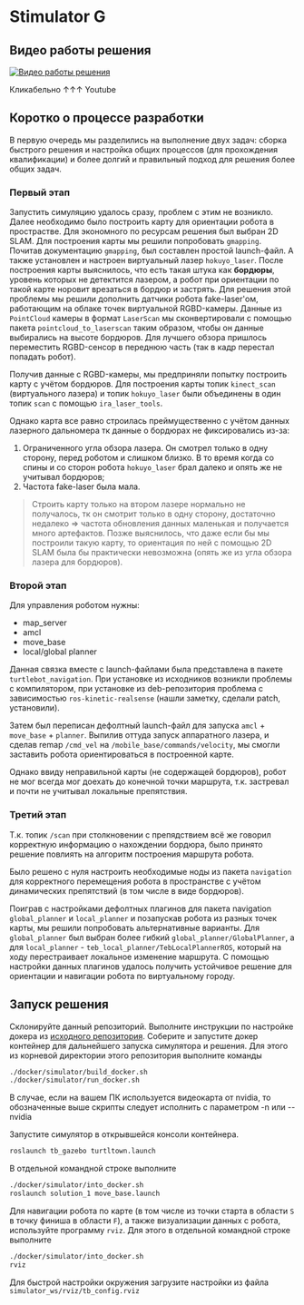 # Stimulator G

## Видео работы решения

[![Видео работы решения](http://img.youtube.com/vi/Bpk09-oP4mI/0.jpg)](http://www.youtube.com/watch?v=Bpk09-oP4mI)

Кликабельно ↑↑↑ Youtube

## Коротко о процессе разработки

В первую очередь мы разделились на выполнение двух задач: сборка быстрого решения и настройка общих процессов (для прохождения квалификации) и более долгий и правильный подход для решения более общих задач.

### Первый этап

Запустить симуляцию удалось сразу, проблем с этим не возникло. Далее необходимо было построить карту для ориентации робота в прострастве. Для экономного по ресурсам решения был выбран 2D SLAM. Для построения карты мы решили попробовать `gmapping`. Почитав документацию `gmapping`, был составлен простой launch-файл. А также установлен и настроен виртуальный лазер `hokuyo_laser`. После построения карты выяснилось, что есть такая штука как **бордюры**, уровень которых не детектится лазером, а робот при ориентации по такой карте норовит врезаться в бордюр и застрять. Для решения этой проблемы мы решили дополнить датчики робота fake-laser'ом, работающим на облаке точек виртуальной RGBD-камеры. Данные из `PointCloud` камеры в формат `LaserScan` мы сконвертировали с помощью пакета `pointcloud_to_laserscan` таким образом, чтобы он данные выбирались на высоте бордюров. Для лучшего обзора пришлось переместить RGBD-сенсор в переднюю часть (так в кадр перестал попадать робот).

Получив данные с RGBD-камеры, мы предприняли попытку построить карту с учётом бордюров. Для построения карты топик `kinect_scan` (виртуального лазера) и топик `hokuyo_laser` были объединены в один топик `scan` с помощью `ira_laser_tools`.

Однако карта все равно строилась преймущественно с учётом данных лазерного дальномера тк данные о бордюрах не фиксировались из-за:

1. Ограниченного угла обзора лазера. Он смотрел только в одну сторону, перед роботом и слишком близко. В то время когда со спины и со сторон робота `hokuyo_laser` брал далеко и опять же не учитывал бордюров;
2. Частота fake-laser была мала.

> Строить карту только на втором лазере нормально не получалось, тк он смотрит только в одну сторону, достаточно недалеко => частота обновления данных маленькая и получается много артефактов.
Позже выяснилось, что даже если бы мы построили такую карту, то ориентация по ней с помощью 2D SLAM была бы практически невозможна (опять же из угла обзора лазера для бордюров).

### Второй этап

Для управления роботом нужны:

* map_server
* amcl
* move_base
* local/global planner

Данная связка вместе с launch-файлами была представлена в пакете `turtlebot_navigation`. При установке из исходников возникли проблемы с компилятором, при установке из deb-репозитория проблема с зависимостью `ros-kinetic-realsense` (нашли заметку, сделали patch, установили).

Затем был переписан дефолтный launch-файл для запуска `amcl` + `move_base` + `planner`. Выпилив оттуда запуск аппаратного лазера, и сделав remap `/cmd_vel` на `/mobile_base/commands/velocity`, мы смогли заставить робота ориентироваться в построенной карте.

Однако ввиду неправильной карты (не содержащей бордюров), робот не мог всегда мог доехать до конечной точки маршрута, т.к. застревал и почти не учитывал локальные препятствия.

### Третий этап

Т.к. топик `/scan` при столкновении с препядствием всё же говорил корректную информацию о нахождении бордюра, было принято решение повлиять на алгоритм построения маршрута робота.

Было решено с нуля настроить необходимые ноды из пакета `navigation` для корректного перемещения робота в пространстве с учётом динамических препятствий (в том числе в виде бордюров).

Поиграв с настройками дефолтных плагинов для пакета navigation `global_planner` и `local_planner` и позапускав робота из разных точек карты, мы решили попробовать альтернативные варианты. Для `global_planner` был выбран более гибкий `global_planner/GlobalPlanner`, а для `local_planner` - `teb_local_planner/TebLocalPlannerROS`, который на ходу перестраивает локальное изменение маршрута. С помощью настройки данных плагинов удалось получить устойчивое решение для ориентации и навигации робота по виртуальному городу.

## Запуск решения

Склонируйте данный репозиторий. Выполните инструкции по настройке докера из [исходного репозитория](https://gitlab.com/starline/hackathon_kobuki##установка-требуемого-по-1). Соберите и запустите докер контейнер для дальнейшего запуска симулятора и решения. Для этого из корневой директории этого репозитория выполните команды

``` cmd
./docker/simulator/build_docker.sh
./docker/simulator/run_docker.sh
```

В случае, если на вашем ПК используется видеокарта от nvidia, то обозначенные выше скрипты следует исполнить с параметром -n или --nvidia

Запустите симулятор в открывшейся консоли контейнера.

``` cmd
roslaunch tb_gazebo turtltown.launch
```

В отдельной командной строке выполните

``` cmd
./docker/simulator/into_docker.sh
roslaunch solution_1 move_base.launch
```

Для навигации робота по карте (в том числе из точки старта в области `S` в точку финиша в области `F`), а также визуализации данных с робота, используйте программу `rviz`. Для этого в отдельной командной строке выполните

``` cmd
./docker/simulator/into_docker.sh
rviz
```

Для быстрой настройки окружения загрузите настройки из файла `simulator_ws/rviz/tb_config.rviz`
